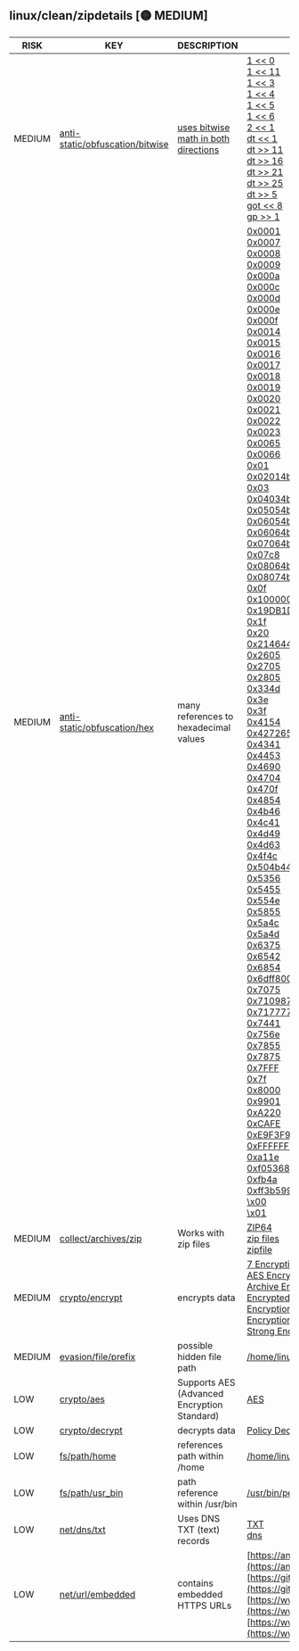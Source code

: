 ## linux/clean/zipdetails [🟡 MEDIUM]

|  RISK  |                                                                               KEY                                                                               |                                                                      DESCRIPTION                                                                      |                                                                                                                                                                                                                                                                                                                                                                                                                                                                                                                                                                                                                                                                                                                                                                                                                                                                                                                                                                                                                                                                                                                                                                                                                                                                                                                                                                                                                                                                                                                                                                                                                                                                                                                                                                                                                                                                                                                                                                                                                                                                                                                                                                                                                                                                                                                                                                                                                                                                                                                                                                                                                                                                                                                                              EVIDENCE                                                                                                                                                                                                                                                                                                                                                                                                                                                                                                                                                                                                                                                                                                                                                                                                                                                                                                                                                                                                                                                                                                                                                                                                                                                                                                                                                                                                                                                                                                                                                                                                                                                                                                                                                                                                                                                                                                                                                                                                                                                                                                                                                                                                                                                                                                                                                                                                                                                                                                                                                                                                                                                                                                                                              |
|--------|-----------------------------------------------------------------------------------------------------------------------------------------------------------------|-------------------------------------------------------------------------------------------------------------------------------------------------------|----------------------------------------------------------------------------------------------------------------------------------------------------------------------------------------------------------------------------------------------------------------------------------------------------------------------------------------------------------------------------------------------------------------------------------------------------------------------------------------------------------------------------------------------------------------------------------------------------------------------------------------------------------------------------------------------------------------------------------------------------------------------------------------------------------------------------------------------------------------------------------------------------------------------------------------------------------------------------------------------------------------------------------------------------------------------------------------------------------------------------------------------------------------------------------------------------------------------------------------------------------------------------------------------------------------------------------------------------------------------------------------------------------------------------------------------------------------------------------------------------------------------------------------------------------------------------------------------------------------------------------------------------------------------------------------------------------------------------------------------------------------------------------------------------------------------------------------------------------------------------------------------------------------------------------------------------------------------------------------------------------------------------------------------------------------------------------------------------------------------------------------------------------------------------------------------------------------------------------------------------------------------------------------------------------------------------------------------------------------------------------------------------------------------------------------------------------------------------------------------------------------------------------------------------------------------------------------------------------------------------------------------------------------------------------------------------------------------------------------------------------------------------------------------------------------------------------------------------------------------------------------------------------------------------------------------------------------------------------------------------------------------------------------------------------------------------------------------------------------------------------------------------------------------------------------------------------------------------------------------------------------------------------------------------------------------------------------------------------------------------------------------------------------------------------------------------------------------------------------------------------------------------------------------------------------------------------------------------------------------------------------------------------------------------------------------------------------------------------------------------------------------------------------------------------------------------------------------------------------------------------------------------------------------------------------------------------------------------------------------------------------------------------------------------------------------------------------------------------------------------------------------------------------------------------------------------------------------------------------------------------------------------------------------------------------------------------------------------------------------------------------------------------------------------------------------------------------------------------------------------------------------------------------------------------------------------------------------------------------------------------------------------------------------------------------------------------------------------------------------------------------------------------------------------------------------------------------------------------------------------------------------------------------------------------------------------------------------------------------------------------------------------------------------------------------------------------------------------------------------------------------------------------------------------------------------------------------------------------------------------------------------------------------------------------------------------------------------------------------------------------------------------------------------------------------------------------------------------------------------------|
| MEDIUM | [anti-static/obfuscation/bitwise](https://github.com/chainguard-dev/malcontent/blob/main/rules/anti-static/obfuscation/bitwise.yara#bidirectional_bitwise_math) | [uses bitwise math in both directions](https://www.reversinglabs.com/blog/python-downloader-highlights-noise-problem-in-open-source-threat-detection) | [1 << 0](https://github.com/search?q=1+%3C%3C+0&type=code)<br>[1 << 11](https://github.com/search?q=1+%3C%3C+11&type=code)<br>[1 << 3](https://github.com/search?q=1+%3C%3C+3&type=code)<br>[1 << 4](https://github.com/search?q=1+%3C%3C+4&type=code)<br>[1 << 5](https://github.com/search?q=1+%3C%3C+5&type=code)<br>[1 << 6](https://github.com/search?q=1+%3C%3C+6&type=code)<br>[2 << 1](https://github.com/search?q=2+%3C%3C+1&type=code)<br>[dt << 1](https://github.com/search?q=dt+%3C%3C+1&type=code)<br>[dt >> 11](https://github.com/search?q=dt+%3E%3E+11&type=code)<br>[dt >> 16](https://github.com/search?q=dt+%3E%3E+16&type=code)<br>[dt >> 21](https://github.com/search?q=dt+%3E%3E+21&type=code)<br>[dt >> 25](https://github.com/search?q=dt+%3E%3E+25&type=code)<br>[dt >> 5](https://github.com/search?q=dt+%3E%3E+5&type=code)<br>[got << 8](https://github.com/search?q=got+%3C%3C+8&type=code)<br>[gp >> 1](https://github.com/search?q=gp+%3E%3E+1&type=code)                                                                                                                                                                                                                                                                                                                                                                                                                                                                                                                                                                                                                                                                                                                                                                                                                                                                                                                                                                                                                                                                                                                                                                                                                                                                                                                                                                                                                                                                                                                                                                                                                                                                                                                                                                                                                                                                                                                                                                                                                                                                                                                                                                                                                                                                                                                                                                                                                                                                                                                                                                                                                                                                                                                                                                                                                                                                                                                                                                                                                                                                                                                                                                                                                                                                                                                                                                                                                                                                                                                                                                                                                                                                                                                                                                                                                                                                                                                                                                                                                                                                                                                                                                                                                                                                                                                                                                                                                                                                                                         |
| MEDIUM | [anti-static/obfuscation/hex](https://github.com/chainguard-dev/malcontent/blob/main/rules/anti-static/obfuscation/hex.yara#excessive_hex_refs)                 | many references to hexadecimal values                                                                                                                 | [0x0001](https://github.com/search?q=0x0001&type=code)<br>[0x0007](https://github.com/search?q=0x0007&type=code)<br>[0x0008](https://github.com/search?q=0x0008&type=code)<br>[0x0009](https://github.com/search?q=0x0009&type=code)<br>[0x000a](https://github.com/search?q=0x000a&type=code)<br>[0x000c](https://github.com/search?q=0x000c&type=code)<br>[0x000d](https://github.com/search?q=0x000d&type=code)<br>[0x000e](https://github.com/search?q=0x000e&type=code)<br>[0x000f](https://github.com/search?q=0x000f&type=code)<br>[0x0014](https://github.com/search?q=0x0014&type=code)<br>[0x0015](https://github.com/search?q=0x0015&type=code)<br>[0x0016](https://github.com/search?q=0x0016&type=code)<br>[0x0017](https://github.com/search?q=0x0017&type=code)<br>[0x0018](https://github.com/search?q=0x0018&type=code)<br>[0x0019](https://github.com/search?q=0x0019&type=code)<br>[0x0020](https://github.com/search?q=0x0020&type=code)<br>[0x0021](https://github.com/search?q=0x0021&type=code)<br>[0x0022](https://github.com/search?q=0x0022&type=code)<br>[0x0023](https://github.com/search?q=0x0023&type=code)<br>[0x0065](https://github.com/search?q=0x0065&type=code)<br>[0x0066](https://github.com/search?q=0x0066&type=code)<br>[0x01](https://github.com/search?q=0x01&type=code)<br>[0x02014b50](https://github.com/search?q=0x02014b50&type=code)<br>[0x03](https://github.com/search?q=0x03&type=code)<br>[0x04034b50](https://github.com/search?q=0x04034b50&type=code)<br>[0x05054b50](https://github.com/search?q=0x05054b50&type=code)<br>[0x06054b50](https://github.com/search?q=0x06054b50&type=code)<br>[0x06064b50](https://github.com/search?q=0x06064b50&type=code)<br>[0x07064b50](https://github.com/search?q=0x07064b50&type=code)<br>[0x07c8](https://github.com/search?q=0x07c8&type=code)<br>[0x08064b50](https://github.com/search?q=0x08064b50&type=code)<br>[0x08074b50](https://github.com/search?q=0x08074b50&type=code)<br>[0x0f](https://github.com/search?q=0x0f&type=code)<br>[0x10000000](https://github.com/search?q=0x10000000&type=code)<br>[0x19DB1DED](https://github.com/search?q=0x19DB1DED&type=code)<br>[0x1f](https://github.com/search?q=0x1f&type=code)<br>[0x20](https://github.com/search?q=0x20&type=code)<br>[0x2146444e](https://github.com/search?q=0x2146444e&type=code)<br>[0x2605](https://github.com/search?q=0x2605&type=code)<br>[0x2705](https://github.com/search?q=0x2705&type=code)<br>[0x2805](https://github.com/search?q=0x2805&type=code)<br>[0x334d](https://github.com/search?q=0x334d&type=code)<br>[0x3e](https://github.com/search?q=0x3e&type=code)<br>[0x3f](https://github.com/search?q=0x3f&type=code)<br>[0x4154](https://github.com/search?q=0x4154&type=code)<br>[0x42726577](https://github.com/search?q=0x42726577&type=code)<br>[0x4341](https://github.com/search?q=0x4341&type=code)<br>[0x4453](https://github.com/search?q=0x4453&type=code)<br>[0x4690](https://github.com/search?q=0x4690&type=code)<br>[0x4704](https://github.com/search?q=0x4704&type=code)<br>[0x470f](https://github.com/search?q=0x470f&type=code)<br>[0x4854](https://github.com/search?q=0x4854&type=code)<br>[0x4b46](https://github.com/search?q=0x4b46&type=code)<br>[0x4c41](https://github.com/search?q=0x4c41&type=code)<br>[0x4d49](https://github.com/search?q=0x4d49&type=code)<br>[0x4d63](https://github.com/search?q=0x4d63&type=code)<br>[0x4f4c](https://github.com/search?q=0x4f4c&type=code)<br>[0x504b4453](https://github.com/search?q=0x504b4453&type=code)<br>[0x5356](https://github.com/search?q=0x5356&type=code)<br>[0x5455](https://github.com/search?q=0x5455&type=code)<br>[0x554e](https://github.com/search?q=0x554e&type=code)<br>[0x5855](https://github.com/search?q=0x5855&type=code)<br>[0x5a4c](https://github.com/search?q=0x5a4c&type=code)<br>[0x5a4d](https://github.com/search?q=0x5a4d&type=code)<br>[0x6375](https://github.com/search?q=0x6375&type=code)<br>[0x6542](https://github.com/search?q=0x6542&type=code)<br>[0x6854](https://github.com/search?q=0x6854&type=code)<br>[0x6dff800d](https://github.com/search?q=0x6dff800d&type=code)<br>[0x7075](https://github.com/search?q=0x7075&type=code)<br>[0x7109871a](https://github.com/search?q=0x7109871a&type=code)<br>[0x71777777](https://github.com/search?q=0x71777777&type=code)<br>[0x7441](https://github.com/search?q=0x7441&type=code)<br>[0x756e](https://github.com/search?q=0x756e&type=code)<br>[0x7855](https://github.com/search?q=0x7855&type=code)<br>[0x7875](https://github.com/search?q=0x7875&type=code)<br>[0x7FFF](https://github.com/search?q=0x7FFF&type=code)<br>[0x7f](https://github.com/search?q=0x7f&type=code)<br>[0x8000](https://github.com/search?q=0x8000&type=code)<br>[0x9901](https://github.com/search?q=0x9901&type=code)<br>[0xA220](https://github.com/search?q=0xA220&type=code)<br>[0xCAFE](https://github.com/search?q=0xCAFE&type=code)<br>[0xE9F3F9F0](https://github.com/search?q=0xE9F3F9F0&type=code)<br>[0xFFFFFFFF](https://github.com/search?q=0xFFFFFFFF&type=code)<br>[0xa11e](https://github.com/search?q=0xa11e&type=code)<br>[0xf05368c0](https://github.com/search?q=0xf05368c0&type=code)<br>[0xfb4a](https://github.com/search?q=0xfb4a&type=code)<br>[0xff3b5998](https://github.com/search?q=0xff3b5998&type=code)<br>[\x00](https://github.com/search?q=%5Cx00&type=code)<br>[\x01](https://github.com/search?q=%5Cx01&type=code) |
| MEDIUM | [collect/archives/zip](https://github.com/chainguard-dev/malcontent/blob/main/rules/collect/archives/zip.yara#zip)                                              | Works with zip files                                                                                                                                  | [ZIP64](https://github.com/search?q=ZIP64&type=code)<br>[zip files](https://github.com/search?q=zip+files&type=code)<br>[zipfile](https://github.com/search?q=zipfile&type=code)                                                                                                                                                                                                                                                                                                                                                                                                                                                                                                                                                                                                                                                                                                                                                                                                                                                                                                                                                                                                                                                                                                                                                                                                                                                                                                                                                                                                                                                                                                                                                                                                                                                                                                                                                                                                                                                                                                                                                                                                                                                                                                                                                                                                                                                                                                                                                                                                                                                                                                                                                                                                                                                                                                                                                                                                                                                                                                                                                                                                                                                                                                                                                                                                                                                                                                                                                                                                                                                                                                                                                                                                                                                                                                                                                                                                                                                                                                                                                                                                                                                                                                                                                                                                                                                                                                                                                                                                                                                                                                                                                                                                                                                                                                                                                                                                                                                                                                                                                                                                                                                                                                                                                                                                                                                                                                                   |
| MEDIUM | [crypto/encrypt](https://github.com/chainguard-dev/malcontent/blob/main/rules/crypto/encrypt.yara#encrypt)                                                      | encrypts data                                                                                                                                         | [7 Encryption Recipient Ce](https://github.com/search?q=7+Encryption+Recipient+Ce&type=code)<br>[AES Encryption Information](https://github.com/search?q=AES+Encryption+Information&type=code)<br>[Archive Encryption Headers](https://github.com/search?q=Archive+Encryption+Headers&type=code)<br>[Encrypted Central Dir](https://github.com/search?q=Encrypted+Central+Dir&type=code)<br>[Encryption Specificatio](https://github.com/search?q=Encryption+Specificatio&type=code)<br>[Encryption Strength](https://github.com/search?q=Encryption+Strength&type=code)<br>[Strong Encryption Header](https://github.com/search?q=Strong+Encryption+Header&type=code)                                                                                                                                                                                                                                                                                                                                                                                                                                                                                                                                                                                                                                                                                                                                                                                                                                                                                                                                                                                                                                                                                                                                                                                                                                                                                                                                                                                                                                                                                                                                                                                                                                                                                                                                                                                                                                                                                                                                                                                                                                                                                                                                                                                                                                                                                                                                                                                                                                                                                                                                                                                                                                                                                                                                                                                                                                                                                                                                                                                                                                                                                                                                                                                                                                                                                                                                                                                                                                                                                                                                                                                                                                                                                                                                                                                                                                                                                                                                                                                                                                                                                                                                                                                                                                                                                                                                                                                                                                                                                                                                                                                                                                                                                                                                                                                                                             |
| MEDIUM | [evasion/file/prefix](https://github.com/chainguard-dev/malcontent/blob/main/rules/evasion/file/prefix/prefix.yara#static_hidden_path)                          | possible hidden file path                                                                                                                             | [/home/linuxbrew/.linuxbrew](https://github.com/search?q=%2Fhome%2Flinuxbrew%2F.linuxbrew&type=code)                                                                                                                                                                                                                                                                                                                                                                                                                                                                                                                                                                                                                                                                                                                                                                                                                                                                                                                                                                                                                                                                                                                                                                                                                                                                                                                                                                                                                                                                                                                                                                                                                                                                                                                                                                                                                                                                                                                                                                                                                                                                                                                                                                                                                                                                                                                                                                                                                                                                                                                                                                                                                                                                                                                                                                                                                                                                                                                                                                                                                                                                                                                                                                                                                                                                                                                                                                                                                                                                                                                                                                                                                                                                                                                                                                                                                                                                                                                                                                                                                                                                                                                                                                                                                                                                                                                                                                                                                                                                                                                                                                                                                                                                                                                                                                                                                                                                                                                                                                                                                                                                                                                                                                                                                                                                                                                                                                                               |
| LOW    | [crypto/aes](https://github.com/chainguard-dev/malcontent/blob/main/rules/crypto/aes.yara#crypto_aes)                                                           | Supports AES (Advanced Encryption Standard)                                                                                                           | [AES](https://github.com/search?q=AES&type=code)                                                                                                                                                                                                                                                                                                                                                                                                                                                                                                                                                                                                                                                                                                                                                                                                                                                                                                                                                                                                                                                                                                                                                                                                                                                                                                                                                                                                                                                                                                                                                                                                                                                                                                                                                                                                                                                                                                                                                                                                                                                                                                                                                                                                                                                                                                                                                                                                                                                                                                                                                                                                                                                                                                                                                                                                                                                                                                                                                                                                                                                                                                                                                                                                                                                                                                                                                                                                                                                                                                                                                                                                                                                                                                                                                                                                                                                                                                                                                                                                                                                                                                                                                                                                                                                                                                                                                                                                                                                                                                                                                                                                                                                                                                                                                                                                                                                                                                                                                                                                                                                                                                                                                                                                                                                                                                                                                                                                                                                   |
| LOW    | [crypto/decrypt](https://github.com/chainguard-dev/malcontent/blob/main/rules/crypto/decrypt.yara#decrypt)                                                      | decrypts data                                                                                                                                         | [Policy Decryption Key Record](https://github.com/search?q=Policy+Decryption+Key+Record&type=code)                                                                                                                                                                                                                                                                                                                                                                                                                                                                                                                                                                                                                                                                                                                                                                                                                                                                                                                                                                                                                                                                                                                                                                                                                                                                                                                                                                                                                                                                                                                                                                                                                                                                                                                                                                                                                                                                                                                                                                                                                                                                                                                                                                                                                                                                                                                                                                                                                                                                                                                                                                                                                                                                                                                                                                                                                                                                                                                                                                                                                                                                                                                                                                                                                                                                                                                                                                                                                                                                                                                                                                                                                                                                                                                                                                                                                                                                                                                                                                                                                                                                                                                                                                                                                                                                                                                                                                                                                                                                                                                                                                                                                                                                                                                                                                                                                                                                                                                                                                                                                                                                                                                                                                                                                                                                                                                                                                                                 |
| LOW    | [fs/path/home](https://github.com/chainguard-dev/malcontent/blob/main/rules/fs/path/home.yara#home_path)                                                        | references path within /home                                                                                                                          | [/home/linuxbrew/.linuxbrew/opt/perl/bin/perl](https://github.com/search?q=%2Fhome%2Flinuxbrew%2F.linuxbrew%2Fopt%2Fperl%2Fbin%2Fperl&type=code)                                                                                                                                                                                                                                                                                                                                                                                                                                                                                                                                                                                                                                                                                                                                                                                                                                                                                                                                                                                                                                                                                                                                                                                                                                                                                                                                                                                                                                                                                                                                                                                                                                                                                                                                                                                                                                                                                                                                                                                                                                                                                                                                                                                                                                                                                                                                                                                                                                                                                                                                                                                                                                                                                                                                                                                                                                                                                                                                                                                                                                                                                                                                                                                                                                                                                                                                                                                                                                                                                                                                                                                                                                                                                                                                                                                                                                                                                                                                                                                                                                                                                                                                                                                                                                                                                                                                                                                                                                                                                                                                                                                                                                                                                                                                                                                                                                                                                                                                                                                                                                                                                                                                                                                                                                                                                                                                                   |
| LOW    | [fs/path/usr_bin](https://github.com/chainguard-dev/malcontent/blob/main/rules/fs/path/usr-bin.yara#usr_bin_path)                                               | path reference within /usr/bin                                                                                                                        | [/usr/bin/perl](https://github.com/search?q=%2Fusr%2Fbin%2Fperl&type=code)                                                                                                                                                                                                                                                                                                                                                                                                                                                                                                                                                                                                                                                                                                                                                                                                                                                                                                                                                                                                                                                                                                                                                                                                                                                                                                                                                                                                                                                                                                                                                                                                                                                                                                                                                                                                                                                                                                                                                                                                                                                                                                                                                                                                                                                                                                                                                                                                                                                                                                                                                                                                                                                                                                                                                                                                                                                                                                                                                                                                                                                                                                                                                                                                                                                                                                                                                                                                                                                                                                                                                                                                                                                                                                                                                                                                                                                                                                                                                                                                                                                                                                                                                                                                                                                                                                                                                                                                                                                                                                                                                                                                                                                                                                                                                                                                                                                                                                                                                                                                                                                                                                                                                                                                                                                                                                                                                                                                                         |
| LOW    | [net/dns/txt](https://github.com/chainguard-dev/malcontent/blob/main/rules/net/dns/dns-txt.yara#dns_txt)                                                        | Uses DNS TXT (text) records                                                                                                                           | [TXT](https://github.com/search?q=TXT&type=code)<br>[dns](https://github.com/search?q=dns&type=code)                                                                                                                                                                                                                                                                                                                                                                                                                                                                                                                                                                                                                                                                                                                                                                                                                                                                                                                                                                                                                                                                                                                                                                                                                                                                                                                                                                                                                                                                                                                                                                                                                                                                                                                                                                                                                                                                                                                                                                                                                                                                                                                                                                                                                                                                                                                                                                                                                                                                                                                                                                                                                                                                                                                                                                                                                                                                                                                                                                                                                                                                                                                                                                                                                                                                                                                                                                                                                                                                                                                                                                                                                                                                                                                                                                                                                                                                                                                                                                                                                                                                                                                                                                                                                                                                                                                                                                                                                                                                                                                                                                                                                                                                                                                                                                                                                                                                                                                                                                                                                                                                                                                                                                                                                                                                                                                                                                                               |
| LOW    | [net/url/embedded](https://github.com/chainguard-dev/malcontent/blob/main/rules/net/url/embedded.yara#https_url)                                                | contains embedded HTTPS URLs                                                                                                                          | [https://android.googlesource.com/platform/tools/apksig/](https://android.googlesource.com/platform/tools/apksig/)<br>[https://github.com/pmqs/zipdetails/issues](https://github.com/pmqs/zipdetails/issues)<br>[https://www.telerik.com/fiddler](https://www.telerik.com/fiddler)<br>[https://www.winzip.com/win/es/aes_info.html](https://www.winzip.com/win/es/aes_info.html)                                                                                                                                                                                                                                                                                                                                                                                                                                                                                                                                                                                                                                                                                                                                                                                                                                                                                                                                                                                                                                                                                                                                                                                                                                                                                                                                                                                                                                                                                                                                                                                                                                                                                                                                                                                                                                                                                                                                                                                                                                                                                                                                                                                                                                                                                                                                                                                                                                                                                                                                                                                                                                                                                                                                                                                                                                                                                                                                                                                                                                                                                                                                                                                                                                                                                                                                                                                                                                                                                                                                                                                                                                                                                                                                                                                                                                                                                                                                                                                                                                                                                                                                                                                                                                                                                                                                                                                                                                                                                                                                                                                                                                                                                                                                                                                                                                                                                                                                                                                                                                                                                                                   |

